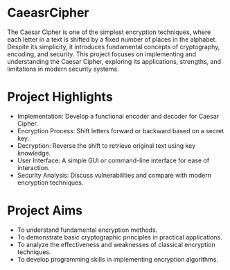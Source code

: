 # CaeasrCipher
The Caesar Cipher is one of the simplest encryption techniques, where each letter in a text is shifted by a fixed number of places in the alphabet. Despite its simplicity, it introduces fundamental concepts of cryptography, encoding, and security. This project focuses on implementing and understanding the Caesar Cipher, exploring its applications, strengths, and limitations in modern security systems.
# Project Highlights
- Implementation: Develop a functional encoder and decoder for Caesar Cipher.
- Encryption Process: Shift letters forward or backward based on a secret key.
- Decryption: Reverse the shift to retrieve original text using key knowledge.
- User Interface: A simple GUI or command-line interface for ease of interaction.
- Security Analysis: Discuss vulnerabilities and compare with modern encryption techniques.
# Project Aims
- To understand fundamental encryption methods.
- To demonstrate basic cryptographic principles in practical applications.
- To analyze the effectiveness and weaknesses of classical encryption techniques.
- To develop programming skills in implementing encryption algorithms.
